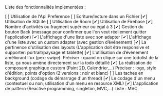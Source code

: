 Liste des fonctionnalités implémentées :

[ ] Utilisation de l'Api Preference
[ ] Ecriture/lecture dans un Fichier
[✔] Utilisation de SQLite
[ ] Utilisation de Room
[✔] Utilisation de Firebase
[✔] Nombre d'activités ou fragment supérieur ou égal à 3
[✔] Gestion du bouton Back (message pour confirmer que l'on veut réellement quitter l'application)
[✔] L'affichage d'une liste avec son adapter
[✔] L'affichage d'une liste avec un custom adapter (avec gestion d’événement)
[✔] La pertinence d'utilisation des layouts (L'application doit être responsive et supporter: portrait/paysage et tablette)
[✔] L'utilisation de d’événement améliorant l'ux (pex: swipe). Préciser : quand on clique sur une todolist de la liste, ça nous amène directement sur la todo détaillé 
[✔] La réalisation de composant graphique custom (Paint 2D, Calendrier,...) Préciser : logo, stylo d'édition, points d'option (2 versions : noir et blanc)
[ ] Les taches en background (codage du démarrage d'un thread)
[✔] Le codage d'un menu (contextuel ou non, utilisation d'un menu en resource XML)
[✔] L'application de pattern (Reactive programming, singleton, MVC,...) Liste : MVC
